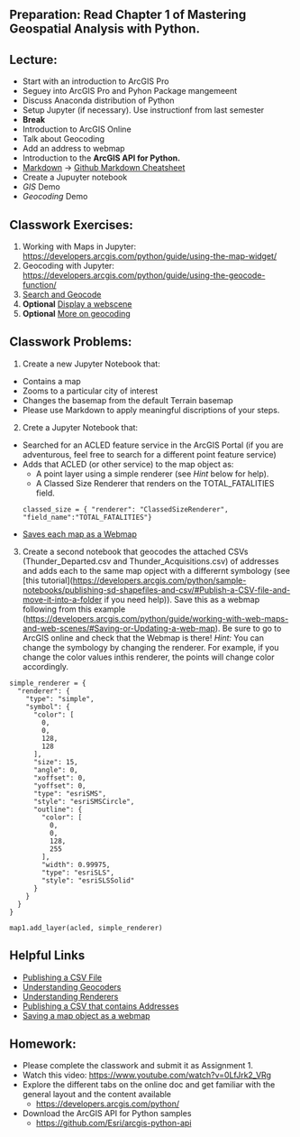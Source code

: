 ## Preparation: Read Chapter 1 of **Mastering Geospatial Analysis with Python**.

## Lecture:
- Start with an introduction to ArcGIS Pro
- Seguey into ArcGIS Pro and Pyhon Package mangemeent
- Discuss Anaconda distribution of Python
- Setup Jupyter (if necessary). Use instructionf from last semester
- **Break**
- Introduction to ArcGIS Online
- Talk about Geocoding
- Add an address to webmap
- Introduction to the **ArcGIS API for Python.**
- [Markdown](https://www.markdowntutorial.com/) -> [Github Markdown Cheatsheet](https://github.com/adam-p/markdown-here/wiki/Markdown-Cheatsheet#code)
- Create a Jupuyter notebook
- *GIS* Demo
- *Geocoding* Demo

## Classwork Exercises:
1. Working with Maps in Jupyter: https://developers.arcgis.com/python/guide/using-the-map-widget/
2. Geocoding with Jupyter: https://developers.arcgis.com/python/guide/using-the-geocode-function/
3. [Search and Geocode](https://developers.arcgis.com/labs/python/search-and-geocode/)
4. **Optional** [Display a webscene](https://developers.arcgis.com/labs/python/display-web-scene/)
4. **Optional** [More on geocoding](https://developers.arcgis.com/python/guide/understanding-geocoders/)

## Classwork Problems:
1. Create a new Jupyter Notebook that:
  - Contains a map
  - Zooms to a particular city of interest
  - Changes the basemap from the default Terrain basemap
  - Please use Markdown to apply meaningful discriptions of your steps.
2. Crete a Jupyter Notebook that:
- Searched for an ACLED feature service in the ArcGIS Portal (if you are adventurous, feel free to search for a different point feature service)
- Adds that ACLED (or other service) to the map object as:
  - A point layer using a simple renderer (see *Hint* below for help).
  - A Classed Size Renderer that renders on the TOTAL_FATALITIES field.
  ```
  classed_size = { "renderer": "ClassedSizeRenderer", "field_name":"TOTAL_FATALITIES"}
  ```
- [Saves each map as a Webmap](https://developers.arcgis.com/python/guide/working-with-web-maps-and-web-scenes/#Saving-or-Updating-a-web-map)  
3. Create a second notebook that geocodes the attached CSVs (Thunder_Departed.csv and Thunder_Acquisitions.csv) of addresses and adds each to the same map opject with a differernt symbology (see [this tutorial](https://developers.arcgis.com/python/sample-notebooks/publishing-sd-shapefiles-and-csv/#Publish-a-CSV-file-and-move-it-into-a-folder if you need help)). Save this as a webmap following from this example (https://developers.arcgis.com/python/guide/working-with-web-maps-and-web-scenes/#Saving-or-Updating-a-web-map). Be sure to go to ArcGIS online and check that the Webmap is there!
*Hint:* You can change the symbology by changing the renderer. For example, if you change the color values inthis renderer, the points will change color accordingly.
```
simple_renderer = {
  "renderer": {
    "type": "simple",
    "symbol": {
      "color": [
        0,
        0,
        128,
        128
      ],
      "size": 15,
      "angle": 0,
      "xoffset": 0,
      "yoffset": 0,
      "type": "esriSMS",
      "style": "esriSMSCircle",
      "outline": {
        "color": [
          0,
          0,
          128,
          255
        ],
        "width": 0.99975,
        "type": "esriSLS",
        "style": "esriSLSSolid"
      }
    }
  }
}

map1.add_layer(acled, simple_renderer)
```

## Helpful Links
- [Publishing a CSV File](https://developers.arcgis.com/python/sample-notebooks/publishing-sd-shapefiles-and-csv/)
- [Understanding Geocoders](https://developers.arcgis.com/python/guide/understanding-geocoders/)
- [Understanding Renderers](https://developers.arcgis.com/web-map-specification/objects/renderer/)
- [Publishing a CSV that contains Addresses](https://developers.arcgis.com/python/sample-notebooks/publishing-sd-shapefiles-and-csv/#Publish-a-CSV-file-and-move-it-into-a-folder)
- [Saving a map object as a webmap](https://developers.arcgis.com/python/guide/working-with-web-maps-and-web-scenes/#Saving-or-Updating-a-web-map)

## Homework:
- Please complete the classwork and submit it as Assignment 1.
- Watch this video: https://www.youtube.com/watch?v=0LfJrk2_VRg
- Explore the different tabs on the online doc and get familiar with the general layout and the content available
  - https://developers.arcgis.com/python/ 
- Download the ArcGIS API for Python samples 
  - https://github.com/Esri/arcgis-python-api
